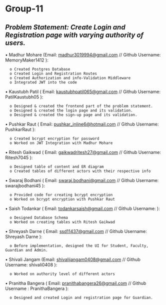 # Group-11

## *Problem Statement: Create Login and Registration page with varying authority of users.*

•	Madhur Mohare (Email: madhur3019994@gmail.com // Github Username: MemoryMaker1412 ):  

	  o	Created Postgres Database  
      o	Created Login and Registration Routes  
      o	Created Authorization and info-Validation Middleware  
      o	Integrated JWT into the code  

•	Kaustubh Patil ( Email: kaustubhpatil065@gmail.com // Github Username: PatilKaustubh05 ):

      o	Designed & created the frontend part of the problem statement.  
      o	Designed & created the login page and its validation.  
      o	Designed & created the sign-up page and its validation.  

•	Pushkar Raut ( Email: pushkar_inline6@hotmail.com // Github Username: PushkarRaut ):

      o	Created bcrypt encryption for password  
      o	Worked on JWT Integration with Madhur Mohare  

•	Ritesh Gaikwad ( Email: gaikwadritesh27@gmail.com // Github Username: Ritesh7045 ):

      o	Designed table of content and ER diagram  
      o	Created tables of different actors with their respective info  

•	Swaraj Bodhani ( Email: swaraj.bodhani@gmail.com // Github Username: swarajbodhani45 ):

      o	Provided code for creating bcrypt encryption  
      o	Worked on bcrypt encryption with Pushkar Raut  

•	Saish Todankar ( Email: todankarsaish@gmail.com // Github Username:  ):

      o	Designed Database Schema  
      o	Worked on creating tables with Ritesh Gaikwad  

•	Shreyash Darne ( Email: ssd11437@gmail.com // Github Username: Shreyash Darne ):

      o	Before implementation, designed the UI for Student, Faculty, Guardian and Admin.  
      
•	Shivali Jangam (Email: shivalijangam0408@gmail.com // Github Username: shivali0408 ):  

	  o	Worked on authority level of different actors  
	
•	Pranitha Bangera ( Email: pranithabangera26@gmail.com // Github Username : PranithaBangera ):  

	  o	Designed and created Login and registration page for Guardian.


